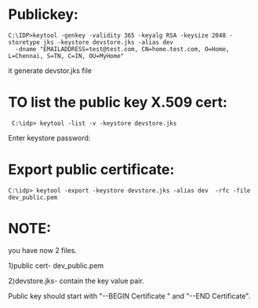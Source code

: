 Publickey:
==========

    C:\IDP>keytool -genkey -validity 365 -keyalg RSA -keysize 2048 -storetype jks -keystore devstore.jks -alias dev 
      -dname "EMAILADDRESS=test@test.com, CN=home.test.com, O=Home, L=Chennai, S=TN, C=IN, OU=MyHome"
  
  
  it  generate devstor.jks file
  
  
  
TO list the public key X.509 cert:
===================================

     C:\idp> keytool -list -v -keystore devstore.jks
     
Enter keystore password:

Export public certificate:
==========================

    C:\idp> keytool -export -keystore devstore.jks -alias dev  -rfc -file dev_public.pem



NOTE:
=====
you have now 2 files.

1)public cert- dev_public.pem

2)devstore.jks- contain the key value pair.


Public key should start with "--BEGIN Certificate " and "--END Certificate".

